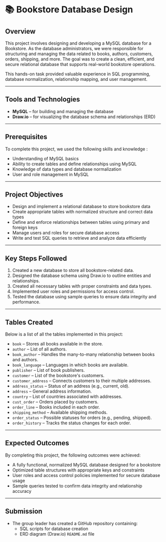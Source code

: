 # 📚 Bookstore Database Design

## Overview

This project involves designing and developing a MySQL database for a Bookstore. As the database administrators, we were responsible for structuring and managing the data related to books, authors, customers, orders, shipping, and more. The goal was to create a clean, efficient, and secure relational database that supports real-world bookstore operations.

This hands-on task provided valuable experience in SQL programming, database normalization, relationship mapping, and user management.

---

## Tools and Technologies

- **MySQL** – for building and managing the database
- **Draw.io** – for visualizing the database schema and relationships (ERD)

---

## Prerequisites

To complete this project, we used the following skills and knowledge :

- Understanding of MySQL basics
- Ability to create tables and define relationships using MySQL
- Knowledge of data types and database normalization
- User and role management in MySQL

---

## Project Objectives

-  Design and implement a relational database to store bookstore data
- Create appropriate tables with normalized structure and correct data types
- Define and enforce relationships between tables using primary and foreign keys
- Manage users and roles for secure database access
- Write and test SQL queries to retrieve and analyze data efficiently

---

## Key Steps Followed

1. Created a new database to store all bookstore-related data.
2. Designed the database schema using Draw.io to outline entities and relationships.
3. Created all necessary tables with proper constraints and data types.
4. Implemented user roles and permissions for access control.
5. Tested the database using sample queries to ensure data integrity and performance.

---

## Tables Created

Below is a list of all the tables implemented in this project:

- `book` – Stores all books available in the store.
- `author` – List of all authors.
- `book_author` – Handles the many-to-many relationship between books and authors.
- `book_language` – Languages in which books are available.
- `publisher` – List of book publishers.
- `customer` – List of the bookstore's customers.
- `customer_address` – Connects customers to their multiple addresses.
- `address_status` – Status of an address (e.g., current, old).
- `address` – General address information.
- `country` – List of countries associated with addresses.
- `cust_order` – Orders placed by customers.
- `order_line` – Books included in each order.
- `shipping_method` – Available shipping methods.
- `order_status` – Possible statuses for orders (e.g., pending, shipped).
- `order_history` – Tracks the status changes for each order.

---

## Expected Outcomes

By completing this project, the following outcomes were achieved:

- A fully functional, normalized MySQL database designed for a bookstore
- Optimized table structures with appropriate keys and constraints
- User roles and access control policies implemented for secure database usage
- Sample queries tested to confirm data integrity and relationship accuracy

---

## Submission

- The group leader has created a GitHub repository containing:
  - SQL scripts for database creation
  - ERD diagram (Draw.io)
    `README.md` file

